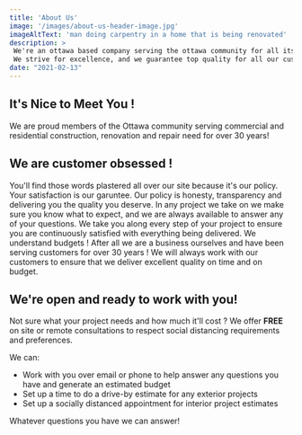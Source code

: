 ```yaml
---
title: 'About Us'
image: '/images/about-us-header-image.jpg'
imageAltText: 'man doing carpentry in a home that is being renovated'
description: >
 We're an ottawa based company serving the ottawa community for all its commercial and residential renovation needs.
 We strive for excellence, and we guarantee top quality for all our customers.
date: "2021-02-13"
---
```


## It's Nice to Meet You !

We are proud members of the Ottawa community serving commercial and residential construction, renovation and repair need for over 30 years! 

## We are customer obsessed !

You'll find those words plastered all over our site because it's our policy. Your satisfaction is our garuntee. Our policy is honesty, transparency and delivering you the quality you deserve. In any project we take on we make sure you know what to expect, and we are always available to answer any of your questions. We take you along every step of your project to ensure you are continuously satisfied with everything being delivered. We understand budgets ! After all we are a business ourselves and have been serving customers for over 30 years ! We will always work with our customers to ensure that we deliver excellent quality on time and on budget.

## We're open and ready to work with you!

Not sure what your project needs and how much it'll cost ? We offer **FREE** on site or remote consultations to respect social distancing requirements and preferences. 

We can:

* Work with you over email or phone to help answer any questions you have and generate an estimated budget
* Set up a time to do a drive-by estimate for any exterior projects 
* Set up a socially distanced appointment for interior project estimates 

Whatever questions you have we can answer! 
